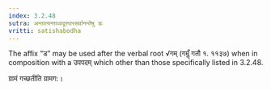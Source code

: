 ```yaml
---
index: 3.2.48
sutra: अन्तात्यन्ताध्वदूरपारसर्वानन्तेषु डः
vritti: satishabodha
---
```




The affix “ड” may be used after the verbal root √गम् (गमॢँ गतौ १. ११३७) when in composition with a उपपदम् which other than those specifically listed in 3.2.48.


ग्रामं गच्छतीति ग्रामग:।

